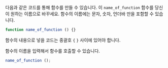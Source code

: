 다음과 같은 코드를 통해 함수를 만들 수 있습니다. 이 `name_of_function` 함수를 당신이 원하는 이름으로 바꾸세요. 함수의 이름에는 문자, 숫자, 언더바 만을 포함할 수 있습니다.

```javascript
function name_of_function () {}
```

함수의 내용으로 넣을 코드는 중괄호 `{` `}` 사이에 있어야 합니다.

함수의 이름을 입력해서 함수를 호출할 수 있습니다.

```javascript
name_of_function ();
```